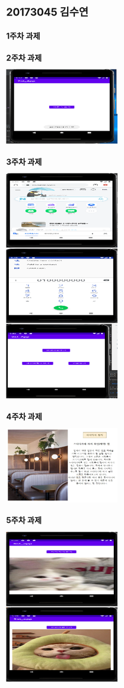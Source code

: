 # 20173045 김수연 

## 1주차 과제

## 2주차 과제
<img width="300" height="200" src="./png/20173045_김수연.PNG"></img>

## 3주차 과제
<img width="300" height="200" src="./png/20173045_김수연 3-1.PNG"></img>
<img width="300" height="200" src="./png/20173045_김수연 3-2.PNG"></img>
<img width="300" height="200" src="./png/20173045_김수연 3-3.PNG"></img>

## 4주차 과제
<img width="300" height="200" src="./png/5주차 과제.jpg"></img>

## 5주차 과제
<img width="300" height="200" src="./png/20173045_김수연 5-1.PNG"></img>
<img width="300" height="200" src="./png/20173045_김수연 5-2.PNG"></img>
